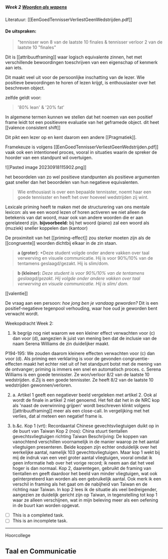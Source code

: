 
##### Week 2 [Woorden als wapens](file:///C:%5CUsers%5CJort%5CDocuments%5CLEIDEN%5CJNM-Premaster%5CVakken%5CWoorden%20als%20wapens)
Literatuur: [[EenGoedTennisserVerliestGeenWedstrijden.pdf]]

#### De uitspraken:
>"tennisser won 8 van de laatste 10 finales & tennisser verloor 2 van de laatste 10 "finales"

Dit is [[attribuutframing]] waar logisch equivalente zinnen, het met verschillende bewoordingen toeschrijven van een eigenschap of kenmerk aan iets.

Dit maakt veel uit voor de persoonlijke inschatting van de lezer.
Wie positieve bewoordingen te horen of lezen krijgt, is enthousiaster over het beschreven object.

zelfde geldt voor:
> '80% lean' & '20% fat'

In algemene termen kunnen we stellen dat het noemen van een positief frame leidt tot een positievere evaluatie van het geframede object. dit heet [[valence consistent shift]]

Dit pikt een lezer op en kent daarom een andere [[Pragmatiek]].

Framekeuze is volgens [[EenGoedTennisserVerliestGeenWedstrijden.pdf]] vaak ook een intentioneel proces, vooral in situaties waarin de spreker de hoorder van een standpunt wil overtuigen.

![[Pasted image 20230918115902.png]]

het beoordelen van zo wel positieve standpunten als positieve argumenten gaat sneller dan het beoordelen van hun negatieve equivalenten.

>Wie enthousiast is over een bepaalde tennisster, noemt haar een goede tennisster en heeft het over hoeveel wedstrijden zij wint.

Lexicale priming heeft te maken met de structurering van ons mentale lexicon: als we een woord lezen of horen activeren we niet alleen de betekenis van dat woord, maar ook van andere woorden die er aan gerelateerd zijn.
**bijvoorbeeld:** bij het woord (piano) zal een woord als (muziek) sneller koppelen dan (kantoor)

De proximiteit van het [[priming-effect]] zou sterker moeten zijn als de [[congruente]] woorden dichtbij elkaar in de zin staan.

>**a (groter)**: *Deze student volgde onder andere vakken over taal verwerving en visuele communicatie. Hij is voor 90%/10% van de tentamens geslaagd/gezakt. Hij is slim/dom.

>**b (kleiner):** *Deze student is voor 90%/10% van de tentamens geslaagd/gezakt. Hij volgde onder andere vakken over taal verwerving en visuele communicatie. Hij is slim/ dom.*

[[valentie]] 

De vraag aan een persoon:  *hoe jong ben je vandaag geworden?*
Dit is een positief-negatieve tegenpool verhouding, waar hoe oud je geworden bent verwacht wordt.

Weekopdracht Week 2:
1. Ik begrijp nog niet waarom we een kleiner effect verwachten voor (c) dan voor (d), aangezien ik juist van mening ben dat de inclusie van de naam Serena Williams de zin duidelijker maakt.

P194-195: We zouden daarom kleinere effecten verwachten voor (c) dan voor (d). Als priming een verklaring is voor de gevonden congruentie-effecten maakt het echter niet uit of het standpunt botst met de mening van de ontvanger; priming is immers een snel en automatisch proces. 
c. Serena Williams is een goede tennisster. Ze won/verloor 8/2 van de laatste 10 wedstrijden. 
d.Zij is een goede tennisster. Ze heeft 8/2 van de laatste 10 wedstrijden gewonnen/verloren.

2. a. Artikel 1 geeft een negatiever beeld vergeleken met artikel 2. Ook al wordt de finale in artikel 2 niet genoemd. Het feit dat het in de NRC kop als 'naast de overwinning grijpen' wordt beschreven klinkt volgens [[attribuutframing]] meer als een close-call. In vergelijking met het verlies, dat al meteen een negatief frame is.

2. b.&c. Kop 1 (vrt): Recordaantal Chinese gevechtsvliegtuigen duikt op in de buurt van Taiwan
Kop 2 (nos): China stuurt tientallen gevechtsvliegtuigen richting Taiwan
Beschrijving: De koppen van vanochtend verschillen voornamelijk in de manier waarop ze het aantal vliegtuigen presenteren. Beide koppen zijn echter onduidelijk over het werkelijke aantal, namelijk 103 gevechtsvliegtuigen. Maar kop 1 wekt bij mij de indruk van een veel groter aantal vliegtuigen, vooral omdat ik geen informatie heb over het vorige record; ik neem aan dat het veel hoger is dan normaal. Kop 2, daarentegen, gebruikt de framing van tientallen en geeft daardoor het beeld van minder vliegtuigen, wat ook geïnterpreteerd kan worden als een gebruikelijk aantal. 
Ook merk ik een verschil in framing als het gaat om de nabijheid van Taiwan en de richting naar Taiwan. In kop 2 lees ik de situatie als veel bedreigender, aangezien ze duidelijk gericht zijn op Taiwan, in tegenstelling tot kop 1 waar ze alleen verschijnen, wat in mijn beleving meer als een oefening in de buurt kan worden opgevat.




- [ ] This is a completed task. 
- [ ] This is an incomplete task.

---

Hoorcollege
## Taal en Communicatie


